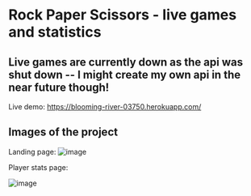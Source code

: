 # Rock Paper Scissors - live games and statistics

## Live games are currently down as the api was shut down  -- I might create my own api in the near future though!

Live demo: https://blooming-river-03750.herokuapp.com/
## Images of the project
Landing page:
![image](https://user-images.githubusercontent.com/47157255/151853690-60a99371-7422-42dd-9309-5b98901e0359.png)

Player stats page:

![image](https://user-images.githubusercontent.com/47157255/151853810-1d8467c4-485a-41b8-8eb0-15a332d28e8a.png)



